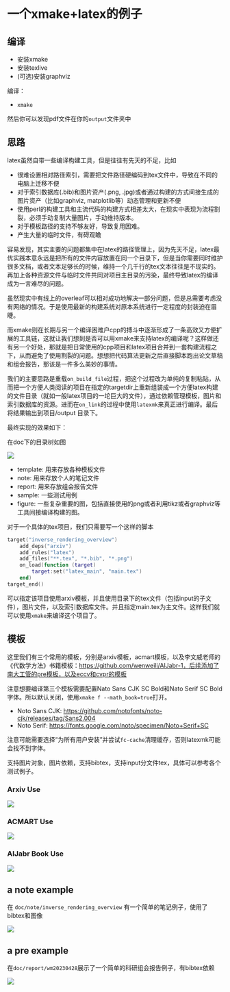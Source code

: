 # 一个xmake+latex的例子

## 编译

- 安装xmake
- 安装texlive
- (可选)安装graphviz

编译：
- `xmake` 

然后你可以发现pdf文件在你的`output`文件夹中

## 思路

latex虽然自带一些编译构建工具，但是往往有先天的不足，比如
- 很难设置相对路径索引，需要把文件路径硬编码到tex文件中，导致在不同的电脑上迁移不便
- 对于索引数据库(.bib)和图片资产(.png, .jpg)或者通过构建的方式间接生成的图片资产（比如graphviz, matplotlib等）动态管理和更新不便
- 使用perl的构建工具和主流代码的构建方式相差太大，在现实中表现为流程割裂，必须手动复制大量图片，手动维持版本。
- 对于模板路径的支持不够友好，导致复用困难。
- 产生大量的临时文件，有碍观瞻

容易发现，其实主要的问题都集中在latex的路径管理上，因为先天不足，latex最优实践本意永远是把所有的文件内容放置在同一个目录下，但是当你需要同时维护很多文档，或者文本足够长的时候，维持一个几千行的tex文本往往是不现实的。再加上各种资源文件与临时文件共同对项目主目录的污染，最终导致latex的编译成为一言难尽的问题。

虽然现实中有线上的overleaf可以相对成功地解决一部分问题，但是总需要考虑没有网络的情况。于是使用最新的构建系统对原本系统进行一定程度的封装迫在眉睫。

而xmake则在长期与另一个编译困难户cpp的搏斗中逐渐形成了一条高效又方便扩展的工具链，这就让我们想到是否可以用xmake来支持latex的编译呢？这样做还有另一个好处，那就是把日常使用的cpp项目和latex项目合并到一套构建流程之下，从而避免了使用割裂的问题。想想把代码算法更新之后直接脚本跑出论文草稿和组会报告，那该是一件多么美妙的事情。

我们的主要思路是重载`on_build_file`过程，把这个过程改为单纯的复制粘贴，从而把一个方便人类阅读的项目在指定的targetdir上重新组装成一个方便latex构建的文件目录（就如一般latex项目的一坨巨大的文件），通过依赖管理模板，图片和索引数据库的资源。进而在`on_link`的过程中使用`latexmk`来真正进行编译。最后将结果输出到项目/output 目录下。

最终实现的效果如下：

在doc下的目录树如图

![](asset/project_tree.png)

- template: 用来存放各种模板文件
- note: 用来存放个人的笔记文件
- report: 用来存放组会报告文件
- sample: 一些测试用例
- figure: 一些复杂重要的图，包括直接使用的png或者利用tikz或者graphviz等工具间接编译构建的图。

对于一个具体的tex项目，我们只需要写一个这样的脚本

```lua
target("inverse_rendering_overview")
    add_deps("arxiv")
    add_rules("latex")
    add_files("**.tex", "*.bib", "*.png")
    on_load(function (target)
        target:set("latex_main", "main.tex")
    end)
target_end()
```

可以指定该项目使用arxiv模板，并且使用目录下的tex文件（包括input的子文件），图片文件，以及索引数据库文件。并且指定main.tex为主文件。这样我们就可以使用`xmake`来编译这个项目了。


## 模板

这里我们有三个常用的模板，分别是arxiv模板，acmart模板，以及李文威老师的《代数学方法》书籍模板：https://github.com/wenweili/AlJabr-1，后续添加了南大工管的pre模板，以及eccv和cvpr的模板

注意想要编译第三个模板需要配置Nato Sans CJK SC Bold和Nato Serif SC Bold字体。所以默认关闭，使用`xmake f --math_book=true`打开。

- Noto Sans CJK: https://github.com/notofonts/noto-cjk/releases/tag/Sans2.004
- Noto Serif: https://fonts.google.com/noto/specimen/Noto+Serif+SC

注意可能需要选择“为所有用户安装”并尝试`fc-cache`清理缓存，否则latexmk可能会找不到字体。

支持图片对象，图片依赖，支持bibtex，支持input分文件tex，具体可以参考各个测试例子。

### Arxiv Use

![](./asset/arxiv_use.png)

### ACMART Use

![](./asset/acmart.png)

### AIJabr Book Use

![](./asset/aljabr.png)

## a note example

在 `doc/note/inverse_rendering_overview` 有一个简单的笔记例子，使用了bibtex和图像

![](./asset/research_note_example.png)

## a pre example

在`doc/report/wm20230428`展示了一个简单的科研组会报告例子，有bibtex依赖

![](./asset/weekly_slide_example.png)